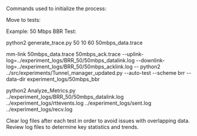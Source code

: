Commands used to initialize the process:


Move to tests:

Example: 50 Mbps BBR Test:

python2 generate_trace.py 50 10 60 50mbps_data.trace

mm-link 50mbps_data.trace 50mbps_ack.trace   --uplink-log=../experiment_logs/BRR_50/50mbps_datalink.log   --downlink-log=../experiment_logs/BRR_50/50mbps_acklink.log --   python2 ../src/experiments/Tunnel_manager_updated.py --auto-test --scheme brr --data-dir experiment_logs/50mbps_bbr

python2 Analyze_Metrics.py ../experiment_logs/BRR_50/50mbps_datalink.log ../experiment_logs/rttevents.log ../experiment_logs/sent.log ../experiment_logs/recv.log



Clear log files after each test in order to avoid issues with overlapping data.
Review log files to determine key statistics and trends. 

